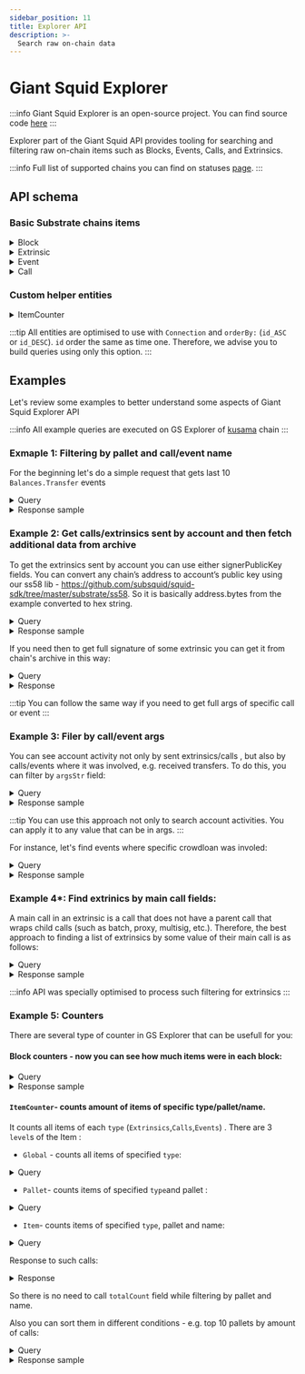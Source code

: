 ```yaml
---
sidebar_position: 11
title: Explorer API
description: >-
  Search raw on-chain data
---
```


# Giant Squid Explorer

:::info
Giant Squid Explorer is an open-source project. You can find source code [here](https://github.com/subsquid-labs/giant-squid-explorer)
:::

Explorer part of the Giant Squid API provides tooling for searching and filtering raw on-chain items such as Blocks, Events, Calls, and Extrinsics.

:::info
Full list of supported chains you can find on statuses [page](/giant-squid-api/statuses).
:::

## API schema

### Basic Substrate chains items

<details>

<summary>Block</summary>

```graphql
type Block {
  id: ID!
  height: Int!
  hash: String!
  parentHash: String!
  timestamp: DateTime!
  specVersion: Int!
  validator: String
  extrinsicsCount: Int!
  callsCount: Int!
  eventsCount: Int!
  extrinsics: [Extrinsic]!
  calls: [Call]!
  events: [Event]!
}
```

</details>

<details>

<summary>Extrinsic</summary>

```graphql
type Extrinsic {
  id: ID!
  block: Block
  mainCall: Call
  calls: [Call]!
  events: [Event]!
  blockNumber: Int
  timestamp: DateTime
  extrinsicHash: String
  "Internal index among all items"
  indexInBlock: Int
  version: Int
  signerPublicKey: String
  success: Boolean
  error: String
  tip: BigInt
  fee: BigInt
}
```

:::info
Full signature is not stored in the extrinsic entity. To find out how to get it look at [Example 2](#example-2-get-callsextrinsics-sent-by-account-and-then-fetch-additional-data-from-archive)
:::

</details>

<details>

<summary>Event</summary>

```graphql
type Event {
  id: ID!
  block: Block!
  blockNumber: Int!
  timestamp: DateTime!
  extrinsicHash: String
  extrinsic: Extrinsic
  call: Call
  indexInBlock: Int
  eventName: String!
  palletName: String!
  "Optimised arguments values to allow fast search by it"
  argsStr: [String]
}
```

:::info
Full event args is not stored in the event entity. To find out how to get it look at [Example 2](#example-2-get-callsextrinsics-sent-by-account-and-then-fetch-additional-data-from-archive)
:::

</details>

<details>

<summary>Call</summary>

```graphql
type Call {
  id: ID!
  "If call was wrapped in another call like proxy, batch, etc."
  parentId: String
  block: Block!
  extrinsic: Extrinsic
  extrinsicHash: String
  blockNumber: Int!
  timestamp: DateTime!
  callName: String!
  palletName: String!
  success: Boolean!
  callerPublicKey: String
  "Optimised arguments values to allow fast search by it"
  argsStr: [String]
}
```

:::info
Full call args is not stored in the call entity. To find out how to get it look at [Example 2](#example-2-get-callsextrinsics-sent-by-account-and-then-fetch-additional-data-from-archive)
:::

</details>

### Custom helper entities

<details>

<summary>ItemCounter</summary>

It helps to count chain items of different types. That was implemented because built-in `count` count inside `{item}Connection` is very slow on huge amount of entities.

```graphql
type ItemsCounter {
  id: ID!
  type: ItemType!
  level: CounterLevel!
  total: Int!
}

enum CounterLevel {
  Global
  Pallet
  Item
}

enum ItemType {
  Extrinsics
  Calls
  Events
}
```

</details>

:::tip
All entities are optimised to use with `Сonnection` and `orderBy:` (`id_ASC` or `id_DESC`). `id` order the same as time one. Therefore, we advise you to build queries using only this option.
:::

## Examples

Let's review some examples to better understand some aspects of Giant Squid Explorer API

:::info
All example queries are executed on GS Explorer of [kusama](https://squid.subsquid.io/gs-explorer-kusama/graphql) chain
:::

### Exmaple 1: Filtering by pallet and call/event name

For the beginning let's do a simple request that gets last 10 `Balances.Transfer` events

<details>

<summary>Query</summary>

```graphql
query MyQuery {
  eventsConnection(
    orderBy: id_DESC
    first: 10
    where: { eventName_eq: "Transfer", palletName_eq: "Balances" }
  ) {
    edges {
      node {
        id
        blockNumber
        extrinsicHash
        palletName
        eventName
        timestamp
      }
    }
  }
}
```

</details>

<details>

<summary>Response sample</summary>

```json
{
  "data": {
    "eventsConnection": {
      "edges": [
        {
          "node": {
            "id": "0017071517-000040-89ecd",
            "blockNumber": 17071517,
            "extrinsicHash": "0xa33388b92a4883b2c7dc8e41b0fa23bf52ba813fe781ef46ee63394b9d5fd595",
            "palletName": "Balances",
            "eventName": "Transfer",
            "timestamp": "2023-03-17T02:52:06.000000Z"
          }
        },
        {
          "node": {
            "id": "0017071457-000038-f9d60",
            "blockNumber": 17071457,
            "extrinsicHash": "0xf2f40153811ae0d356fb307961d6a500272becf801e66a5ee47268b186ae0ca4",
            "palletName": "Balances",
            "eventName": "Transfer",
            "timestamp": "2023-03-17T02:46:06.000000Z"
          }
        }
      ]
    }
  }
}
```

</details>

### Example 2: Get calls/extrinsics sent by account and then fetch additional data from archive

To get the extrinsics sent by account you can use either signerPublicKey fields. You can convert any chain’s address to account’s public key using our ss58 lib - https://github.com/subsquid/squid-sdk/tree/master/substrate/ss58. So it is basically address.bytes from the example converted to hex string.

<details>

<summary>Query</summary>

```graphql
query MyQuery {
  extrinsicsConnection(
    orderBy: id_DESC
    where: {
      signerPublicKey_eq: "0xa629f0015595000eb7e0d03faa86543883f6ce4d4b8bd3c002227414b92db342"
    }
    first: 10
  ) {
    edges {
      node {
        id
        blockNumber
        signerPublicKey
        extrinsicHash
        success
        timestamp
      }
    }
  }
}
```

</details>

<details>

<summary>Response sample</summary>

```json
{
  "data": {
    "extrinsicsConnection": {
      "edges": [
        {
          "node": {
            "id": "0009994700-000002-ecb13",
            "blockNumber": 9994700,
            "signerPublicKey": "0xa629f0015595000eb7e0d03faa86543883f6ce4d4b8bd3c002227414b92db342",
            "extrinsicHash": "0x5e3959f499156aa36f56e75c904fff47855ec580bb41b92a4fa251f47f4071f8",
            "success": true,
            "timestamp": "2021-11-07T18:28:00.013000Z"
          }
        },
        {
          "node": {
            "id": "0009991028-000002-72c7f",
            "blockNumber": 9991028,
            "signerPublicKey": "0xa629f0015595000eb7e0d03faa86543883f6ce4d4b8bd3c002227414b92db342",
            "extrinsicHash": "0x027f4080079eb1a5f92e0d4c4ddd917b3cf0ef7a1b6f7e1dd37c978ff0bc5031",
            "success": true,
            "timestamp": "2021-11-07T12:10:24.008000Z"
          }
        }
      ]
    }
  }
}
```

</details>

If you need then to get full signature of some extrinsic you can get it from chain's archive in this way:

<details>

<summary>Query</summary>

```graphql
query MyQuery {
  extrinsicById(id: "0009994700-000002-ecb13") {
    signature
  }
}
```

</details>

<details>

<summary>Response</summary>

```json
{
  "data": {
    "extrinsicById": {
      "signature": {
        "address": {
          "__kind": "Id",
          "value": "0xa629f0015595000eb7e0d03faa86543883f6ce4d4b8bd3c002227414b92db342"
        },
        "signature": {
          "__kind": "Sr25519",
          "value": "0xeadc0b18556a25599f3d2ba798edea4cbfa0e181586e00106986c0adafd05467eb1f6396e9e80a118a7379fc41899e879a2390ac9698724e001982fb18931888"
        },
        "signedExtensions": {
          "ChargeTransactionPayment": "0",
          "CheckMortality": {
            "__kind": "Mortal101",
            "value": 0
          },
          "CheckNonce": 222
        }
      }
    }
  }
}
```

</details>

:::tip
You can follow the same way if you need to get full args of specific call or event
:::

### Example 3: Filer by call/event args

You can see account activity not only by sent extrinsics/calls , but also by calls/events where it was involved, e.g. received transfers. To do this, you can filter by `argsStr` field:

<details>

<summary>Query</summary>

```graphql
query MyQuery {
  eventsConnection(
    orderBy: id_DESC
    where: {
      argsStr_containsAny: "0xa629f0015595000eb7e0d03faa86543883f6ce4d4b8bd3c002227414b92db342"
    }
    first: 10
  ) {
    edges {
      node {
        id
        blockNumber
        palletName
        eventName
        extrinsicHash
        timestamp
      }
    }
  }
}
```

</details>

<details>

<summary>Response sample</summary>

```json
{
  "data": {
    "eventsConnection": {
      "edges": [
        {
          "node": {
            "id": "0013910640-000353-f3c00",
            "blockNumber": 13910640,
            "palletName": "Balances",
            "eventName": "Transfer",
            "extrinsicHash": "0x7afffe22d93bf83ab0b4f0b074935a2d1ee5e713f6a14a4b30c8ac354f8187b0",
            "timestamp": "2022-08-08T02:30:06.040000Z"
          }
        },
        {
          "node": {
            "id": "0013117375-000030-18b21",
            "blockNumber": 13117375,
            "palletName": "Balances",
            "eventName": "Transfer",
            "extrinsicHash": "0x7ca9550ecf72bffcc435c2b8ad397fd494df368b31a31d248a562526227c81b7",
            "timestamp": "2022-06-13T22:33:48.018000Z"
          }
        }
      ]
    }
  }
}
```

</details>

:::tip
You can use this approach not only to search account activities. You can apply it to any value that can be in args.
:::

For instance, let's find events where specific crowdloan was involed:

<details>

<summary>Query</summary>

```graphql
query MyQuery {
  eventsConnection(
    orderBy: id_ASC
    where: { argsStr_containsAny: "2078", palletName_eq: "Crowdloan" }
    first: 100
  ) {
    edges {
      node {
        id
        blockNumber
        palletName
        eventName
        extrinsicHash
        timestamp
      }
    }
  }
}
```

</details>

<details>

<summary>Response sample</summary>

```json
{
  "data": {
    "eventsConnection": {
      "edges": [
        {
          "node": {
            "id": "0008206907-000010-526c9",
            "blockNumber": 8206907,
            "palletName": "Crowdloan",
            "eventName": "Created",
            "extrinsicHash": "0xca10794c8a5c4db24e320fa842abdcb63acaa6a10d0ff00dce89e8bdb02a8b9f",
            "timestamp": "2021-07-05T04:41:42.009000Z"
          }
        },
        {
          "node": {
            "id": "0008212507-000010-090ac",
            "blockNumber": 8212507,
            "palletName": "Crowdloan",
            "eventName": "Contributed",
            "extrinsicHash": "0xd43c5b1b4e79c6333ad2d468a60fea3f424cdf99f2e55f381d03ac657f19065f",
            "timestamp": "2021-07-05T14:05:36.300000Z"
          }
        }
      ]
    }
  }
}
```

</details>

### Example 4\*: Find extrinics by main call fields:

A main call in an extrinsic is a call that does not have a parent call that wraps child calls (such as batch, proxy, multisig, etc.). Therefore, the best approach to finding a list of extrinsics by some value of their main call is as follows:

<details>

<summary>Query</summary>

```graphql
query MyQuery {
  callsConnection(
    orderBy: id_DESC
    where: {
      parentId_isNull: true
      palletName_eq: "Balances"
      callName_eq: "transfer"
    }
    first: 10
  ) {
    edges {
      node {
        extrinsic {
          id
          fee
          success
          timestamp
        }
      }
    }
  }
}
```

</details>

<details>

<summary>Response sample</summary>

```json
{
  "data": {
    "eventsConnection": {
      "edges": [
        {
          "node": {
            "id": "0013910640-000353-f3c00",
            "blockNumber": 13910640,
            "palletName": "Balances",
            "eventName": "Transfer",
            "extrinsicHash": "0x7afffe22d93bf83ab0b4f0b074935a2d1ee5e713f6a14a4b30c8ac354f8187b0",
            "timestamp": "2022-08-08T02:30:06.040000Z"
          }
        },
        {
          "node": {
            "id": "0013117375-000030-18b21",
            "blockNumber": 13117375,
            "palletName": "Balances",
            "eventName": "Transfer",
            "extrinsicHash": "0x7ca9550ecf72bffcc435c2b8ad397fd494df368b31a31d248a562526227c81b7",
            "timestamp": "2022-06-13T22:33:48.018000Z"
          }
        }
      ]
    }
  }
}
```

</details>

:::info
API was specially optimised to process such filtering for extrinsics
:::

### Example 5: Counters

There are several type of counter in GS Explorer that can be usefull for you:

#### Block counters - now you can see how much items were in each block:


<details>

<summary>Query</summary>

```graphql
query MyQuery {
  blocksConnection(orderBy: id_DESC, first: 10) {
    edges {
      node {
        extrinsicsCount
        eventsCount
        callsCount
      }
    }
  }
}

```

</details>

<details>

<summary>Response sample</summary>

```json
{
  "data": {
    "blocksConnection": {
      "edges": [
        {
          "node": {
            "height": 17072225,
            "extrinsicsCount": 6,
            "eventsCount": 46,
            "callsCount": 6
          }
        },
        {
          "node": {
            "height": 17072224,
            "extrinsicsCount": 7,
            "eventsCount": 60,
            "callsCount": 7
          }
        },
        {
          "node": {
            "height": 17072223,
            "extrinsicsCount": 7,
            "eventsCount": 49,
            "callsCount": 7
          }
        
        }
      ]
    }
  }
}
    
```

</details>

#### `ItemCounter`- counts amount of items of specific type/pallet/name.
It counts all items of each `type` (`Extrinsics`,`Calls`,`Events`) . There are 3 `level`s of the Item :
- `Global` - counts all items of specified `type`:

<details>

<summary>Query</summary>

```graphql
query MyQuery {
  itemsCounterById(id: "Events") {
    total
  }
}
```

</details>

- `Pallet`- counts items of specified `type`and pallet :

<details>

<summary>Query</summary>

```graphql
query MyQuery {
  itemsCounterById(id: "Extrinsics.Balances") {
    total
  }
}
    
```

</details>

- `Item`- counts items of specified `type`, pallet and name:

<details>

<summary>Query</summary>

```graphql
query MyQuery {
  itemsCounterById(id: "Calls.Balances.transfer") {
    total
  }
}
    
```

</details>

Response to such calls:

<details>

<summary>Response</summary>

```json
{
  "data": {
    "itemsCounterById": {
      "total": 3194785
    }
  }
}
    
```

</details>



So there is no need to call `totalCount` field while filtering by pallet and name.

Also you can sort them in different conditions - e.g. top 10 pallets by amount of calls:

<details>

<summary>Query</summary>

```graphql
query MyQuery {
  itemsCounters(where: {level_eq: Pallet, type_eq: Calls}, orderBy: total_DESC, limit: 10) {
    id
    total
  }
}
    
```

</details>

<details>

<summary>Response sample</summary>

```json
{
  "data": {
    "itemsCounters": [
      {
        "id": "Calls.Timestamp",
        "total": 17072294
      },
      {
        "id": "Calls.ImOnline",
        "total": 16001734
      },
      {
        "id": "Calls.ParaInherent",
        "total": 8127045
      },
      {
        "id": "Calls.System",
        "total": 6552304
      },
      {
        "id": "Calls.Staking",
        "total": 4120221
      },
      {
        "id": "Calls.Parachains",
        "total": 3860281
      },
      {
        "id": "Calls.Balances",
        "total": 3652060
      },
      {
        "id": "Calls.FinalityTracker",
        "total": 3418614
      },
      {
        "id": "Calls.Utility",
        "total": 1534012
      },
      {
        "id": "Calls.ParasInherent",
        "total": 1476453
      }
    ]
  }
}
    
```

</details>
